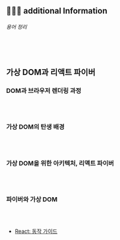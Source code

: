 ## 👩🏻‍💻 additional Information

###### 용어 정리

<br />
<br />

## 가상 DOM과 리액트 파이버

### DOM과 브라우저 렌더링 과정

<br />
<br />

### 가상 DOM의 탄생 배경

<br />
<br />

### 가상 DOM을 위한 아키텍처, 리액트 파이버

<br />
<br />

### 파이버와 가상 DOM

<br />
<br />

- [React: 동작 가이드](https://velog.io/@55555-jyeon/react-render-guide)

